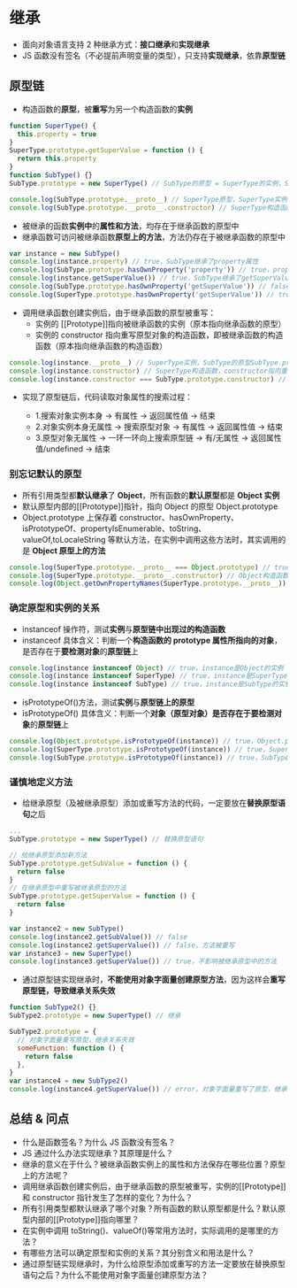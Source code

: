 # 继承

- 面向对象语言支持 2 种继承方式：**接口继承**和**实现继承**
- JS 函数没有签名（不必提前声明变量的类型），只支持**实现继承**，依靠**原型链**

## 原型链

- 构造函数的**原型**，被**重写**为另一个构造函数的**实例**

```js
function SuperType() {
  this.property = true
}
SuperType.prototype.getSuperValue = function () {
  return this.property
}
function SubType() {}
SubType.prototype = new SuperType() // SubType的原型 = SuperType的实例，SubType原型被重写 → SubType 继承了 SuperType

console.log(SubType.prototype.__proto__) // SuperType原型，SuperType实例的[[Prototype]]指向SuperType原型
console.log(SubType.prototype.__proto__.constructor) // SuperType构造函数，SuperType原型的constructor指向SuperType构造函数
```

- 被继承的函数**实例中**的**属性和方法**，均存在于继承函数的原型中
- 继承函数可访问被继承函数**原型上的方法**，方法仍存在于被继承函数的原型中

```js
var instance = new SubType()
console.log(instance.property) // true，SubType继承了property属性
console.log(SubType.prototype.hasOwnProperty('property')) // true，property是SuperType的实例属性，SubType的原型已被重写为SuperType的实例
console.log(instance.getSuperValue()) // true，SubType继承了getSuperValue()方法
console.log(SubType.prototype.hasOwnProperty('getSuperValue')) // false，getSuperValue是SuperType的原型方法，不存在于SubType的实例中
console.log(SuperType.prototype.hasOwnProperty('getSuperValue')) // true
```

- 调用继承函数创建实例后，由于继承函数的原型被重写：
  - 实例的 [[Prototype]]指向被继承函数的实例（原本指向继承函数的原型）
  - 实例的 constructor 指向重写原型对象的构造函数，即被继承函数的构造函数（原本指向继承函数的构造函数）

```js
console.log(instance.__proto__) // SuperType实例，SubType的原型SubType.prototype已被SuperType的实例重写
console.log(instance.constructor) // SuperType构造函数，constructor指向重写原型对象的constructor，即new SuperType()的constructor
console.log(instance.constructor === SubType.prototype.constructor) // true，都指向SuperType构造函数
```

- 实现了原型链后，代码读取对象属性的搜索过程：

  - 1.搜索对象实例本身 -> 有属性 → 返回属性值 -> 结束
  - 2.对象实例本身无属性 -> 搜索原型对象 → 有属性 → 返回属性值 -> 结束
  - 3.原型对象无属性 -> 一环一环向上搜索原型链 → 有/无属性 → 返回属性值/undefined → 结束

### 别忘记默认的原型

- 所有引用类型都**默认继承**了 **Object**，所有函数的**默认原型**都是 **Object 实例**
- 默认原型内部的[[Prototype]]指针，指向 Object 的原型 Object.prototype
- Object.prototype 上保存着 constructor、hasOwnProperty、isPrototypeOf、propertyIsEnumerable、toString、valueOf,toLocaleString 等默认方法，在实例中调用这些方法时，其实调用的是 **Object 原型上的方法**

```js
console.log(SuperType.prototype.__proto__ === Object.prototype) // true，SuperType的默认原型是Object的实例，默认原型内部的__proto__指向Object实例的原型
console.log(SuperType.prototype.__proto__.constructor) // Object构造函数
console.log(Object.getOwnPropertyNames(SuperType.prototype.__proto__)) // [ 'constructor','__defineGetter__','__defineSetter__','hasOwnProperty','__lookupGetter__','__lookupSetter__','isPrototypeOf','propertyIsEnumerable','toString','valueOf','__proto__','toLocaleString' ]，Object原型上的所有方法
```

### 确定原型和实例的关系

- instanceof 操作符，测试**实例**与**原型链中出现过的构造函数**
- instanceof 具体含义：判断一个**构造函数的 prototype 属性所指向的对象**，是否存在于**要检测对象**的**原型链**上

```js
console.log(instance instanceof Object) // true，instance是Object的实例
console.log(instance instanceof SuperType) // true，instance是SuperType的实例
console.log(instance instanceof SubType) // true，instance是SubType的实例
```

- isPrototypeOf()方法，测试**实例**与**原型链上的原型**
- isPrototypeOf() 具体含义：判断一个**对象（原型对象）**是否存在于**要检测对象**的**原型链**上

```js
console.log(Object.prototype.isPrototypeOf(instance)) // true，Object.prototype是instance原型链上的原型
console.log(SuperType.prototype.isPrototypeOf(instance)) // true，SuperType.prototype是instance原型链上的原型
console.log(SubType.prototype.isPrototypeOf(instance)) // true，SubType.prototype是instance原型链上的原型
```

### 谨慎地定义方法

- 给继承原型（及被继承原型）添加或重写方法的代码，一定要放在**替换原型语句**之后

```js
...
SubType.prototype = new SuperType() // 替换原型语句

// 给继承原型添加新方法
SubType.prototype.getSubValue = function () {
  return false
}
// 在继承原型中重写被继承原型的方法
SubType.prototype.getSuperValue = function () {
  return false
}

var instance2 = new SubType()
console.log(instance2.getSubValue()) // false
console.log(instance2.getSuperValue()) // false，方法被重写
var instance3 = new SuperType()
console.log(instance3.getSuperValue()) // true，不影响被继承原型中的方法
```

- 通过原型链实现继承时，**不能使用对象字面量创建原型方法**，因为这样会**重写原型链，导致继承关系失效**

```js
function SubType2() {}
SubType2.prototype = new SuperType() // 继承

SubType2.prototype = {
  // 对象字面量重写原型，继承关系失效
  someFunction: function () {
    return false
  },
}
var instance4 = new SubType2()
console.log(instance4.getSuperValue()) // error，对象字面量重写了原型，继承关系已失效
```

## 总结 & 问点

- 什么是函数签名？为什么 JS 函数没有签名？
- JS 通过什么办法实现继承？其原理是什么？
- 继承的意义在于什么？被继承函数实例上的属性和方法保存在哪些位置？原型上的方法呢？
- 调用继承函数创建实例后，由于继承函数的原型被重写，实例的[[Prototype]]和 constructor 指针发生了怎样的变化？为什么？
- 所有引用类型都默认继承了哪个对象？所有函数的默认原型都是什么？默认原型内部的[[Prototype]]指向哪里？
- 在实例中调用 toString()、valueOf()等常用方法时，实际调用的是哪里的方法？
- 有哪些方法可以确定原型和实例的关系？其分别含义和用法是什么？
- 通过原型链实现继承时，为什么给原型添加或重写的方法一定要放在替换原型语句之后？为什么不能使用对象字面量创建原型方法？
